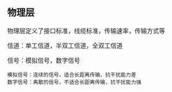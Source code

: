 ## 物理层

物理层定义了接口标准，线缆标准，传输速率，传输方式等

信道：单工信道，半双工信道，全双工信道

信号：模拟信号，数字信号

    模拟信号：连续的信号，适合长距离传输，抗干扰能力差
    数字信号：离散的信号，不适合长距离传输，抗干扰能力强

# 